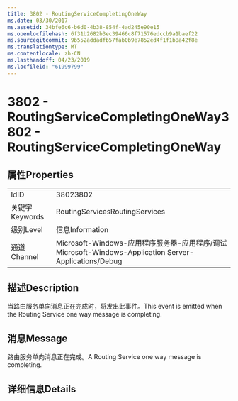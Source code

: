 ```yaml
---
title: 3802 - RoutingServiceCompletingOneWay
ms.date: 03/30/2017
ms.assetid: 34bfe6c6-b6d0-4b38-854f-4ad245e90e15
ms.openlocfilehash: 6f31b2682b3ec39466c8f71576edccb9a1baef22
ms.sourcegitcommit: 9b552addadfb57fab0b9e7852ed4f1f1b8a42f8e
ms.translationtype: MT
ms.contentlocale: zh-CN
ms.lasthandoff: 04/23/2019
ms.locfileid: "61999799"
---
```

# <a name="3802---routingservicecompletingoneway"></a><span data-ttu-id="81b28-102">3802 - RoutingServiceCompletingOneWay</span><span class="sxs-lookup"><span data-stu-id="81b28-102">3802 - RoutingServiceCompletingOneWay</span></span>
## <a name="properties"></a><span data-ttu-id="81b28-103">属性</span><span class="sxs-lookup"><span data-stu-id="81b28-103">Properties</span></span>  
  
|||  
|-|-|  
|<span data-ttu-id="81b28-104">Id</span><span class="sxs-lookup"><span data-stu-id="81b28-104">ID</span></span>|<span data-ttu-id="81b28-105">3802</span><span class="sxs-lookup"><span data-stu-id="81b28-105">3802</span></span>|  
|<span data-ttu-id="81b28-106">关键字</span><span class="sxs-lookup"><span data-stu-id="81b28-106">Keywords</span></span>|<span data-ttu-id="81b28-107">RoutingServices</span><span class="sxs-lookup"><span data-stu-id="81b28-107">RoutingServices</span></span>|  
|<span data-ttu-id="81b28-108">级别</span><span class="sxs-lookup"><span data-stu-id="81b28-108">Level</span></span>|<span data-ttu-id="81b28-109">信息</span><span class="sxs-lookup"><span data-stu-id="81b28-109">Information</span></span>|  
|<span data-ttu-id="81b28-110">通道</span><span class="sxs-lookup"><span data-stu-id="81b28-110">Channel</span></span>|<span data-ttu-id="81b28-111">Microsoft-Windows-应用程序服务器-应用程序/调试</span><span class="sxs-lookup"><span data-stu-id="81b28-111">Microsoft-Windows-Application Server-Applications/Debug</span></span>|  
  
## <a name="description"></a><span data-ttu-id="81b28-112">描述</span><span class="sxs-lookup"><span data-stu-id="81b28-112">Description</span></span>  
 <span data-ttu-id="81b28-113">当路由服务单向消息正在完成时，将发出此事件。</span><span class="sxs-lookup"><span data-stu-id="81b28-113">This event is emitted when the Routing Service one way message is completing.</span></span>  
  
## <a name="message"></a><span data-ttu-id="81b28-114">消息</span><span class="sxs-lookup"><span data-stu-id="81b28-114">Message</span></span>  
 <span data-ttu-id="81b28-115">路由服务单向消息正在完成。</span><span class="sxs-lookup"><span data-stu-id="81b28-115">A Routing Service one way message is completing.</span></span>  
  
## <a name="details"></a><span data-ttu-id="81b28-116">详细信息</span><span class="sxs-lookup"><span data-stu-id="81b28-116">Details</span></span>

